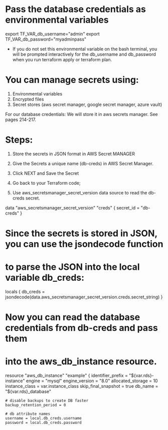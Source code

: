 # Pass the database credentials as environmental variables
export TF_VAR_db_username="admin"
export TF_VAR_db_password="myadminpass"

- If you do not set this environmental variable on the bash terminal, you will be prompted interactively for the db_username and db_password when you run terraform apply or terraform plan.


# You can manage secrets using:
1. Environmental variables
2. Encrypted files
3. Secret stores (aws secret manager, google secret manager, azure vault)

For our database credentials: 
    We will store it in aws secrets manager. See pages 214-217.

# Steps:
1. Store the secrets in JSON format in AWS Secret MANAGER
2. Give the Secrets a unique name (db-creds) in AWS Secret Manager.
3. Click NEXT and Save the Secret

4. Go back to your Terraform code;
5. Use aws_secretsmanager_secret_version data source to read the db-creds secret.

data "aws_secretsmanager_secret_version" "creds" {
    secret_id = "db-creds"
}

# Since the secrets is stored in JSON, you can use the jsondecode function 
# to parse the JSON into the local variable db_creds:
locals {
    db_creds = jsondecode(data.aws_secretsmanager_secret_version.creds.secret_string)
}

# Now you can read the database credentials from db-creds and pass them 
# into the aws_db_instance resource.

resource "aws_db_instance" "example" {
    identifier_prefix = "${var.rds}-instance"
    engine = "mysql"
    engine_version = "8.0"
    allocated_storage = 10
    instance_class = var.instance_class
    skip_final_snapshot = true
    db_name = "${var.rds}_database"

    # disable backups to create DB faster
    backup_retention_period = 0

    # db attribute names
    username = local.db_creds.username 
    password = local.db_creds.password